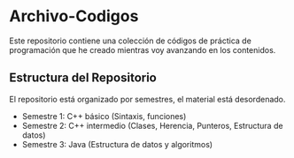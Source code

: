 # Archivo-Codigos

Este repositorio contiene una colección de códigos de práctica de programación que he creado mientras voy avanzando en los contenidos.

## Estructura del Repositorio

El repositorio está organizado por semestres, el material está desordenado.

 - Semestre 1: C++ básico (Sintaxis, funciones)
 - Semestre 2: C++ intermedio (Clases, Herencia, Punteros, Estructura de datos)
 - Semestre 3: Java (Estructura de datos y algoritmos)
